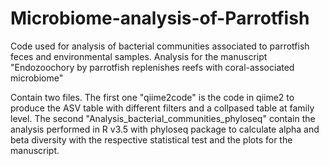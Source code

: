 # Microbiome-analysis-of-Parrotfish

Code used for analysis of bacterial communities associated to parrotfish feces and environmental samples. Analysis for the manuscript "Endozoochory by parrotfish replenishes reefs with coral-associated microbiome" 

Contain two files. The first one "qiime2code" is the code in qiime2 to produce the ASV table with different filters and a collpased table at family level. The second "Analysis_bacterial_communities_phyloseq" contain the analysis performed in R v3.5 with phyloseq package to calculate alpha and beta diversity with the respective statistical test and the plots for the manuscript.
